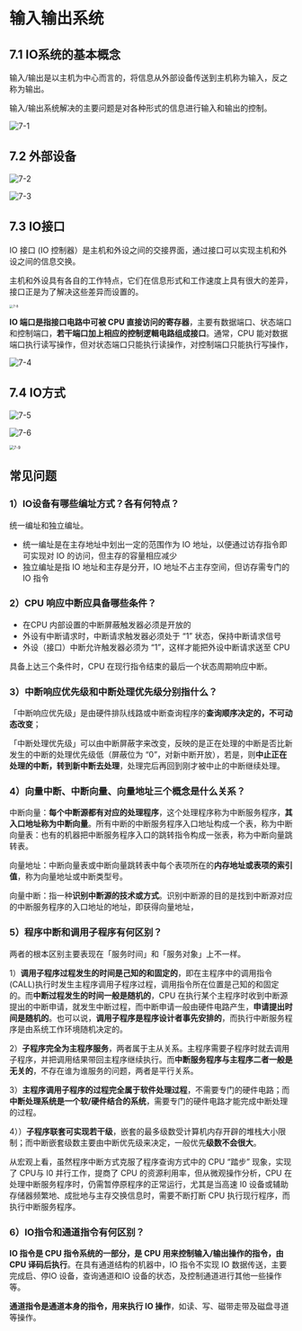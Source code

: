 # 输入输出系统

## 7.1 IO系统的基本概念

输入/输出是以主机为中心而言的，将信息从外部设备传送到主机称为输入，反之称为输出。

输入/输出系统解决的主要问题是对各种形式的信息进行输入和输出的控制。

![7-1](./doc/7-1.png)

## 7.2 外部设备

![7-2](./doc/7-2.png)

![7-3](./doc/7-3.png)

## 7.3 IO接口

IO 接口 (IO 控制器）是主机和外设之间的交接界面，通过接口可以实现主机和外设之间的信息交换。

主机和外设具有各自的工作特点，它们在信息形式和工作速度上具有很大的差异，接口正是为了解决这些差异而设置的。

<img src="./doc/7-8.png" alt="7-8" style="zoom:40%;" />

**IO 端口是指接口电路中可被 CPU 直接访问的寄存器**，主要有数据端口、状态端口和控制端口，**若干端口加上相应的控制逻輯电路组成接口**。通常，CPU 能对数据端口执行读写操作，但对状态端口只能执行读操作，对控制端口只能执行写操作，

![7-4](./doc/7-4.png)

## 7.4 IO方式

![7-5](./doc/7-5.png)

![7-6](./doc/7-6.png)

<img src="./doc/7-9.png" alt="7-9" style="zoom:50%;" />

## 常见问题

### 1）IO设备有哪些编址方式？各有何特点？

统一编址和独立编址。

- 统一编址是在主存地址中划出一定的范围作为 IO 地址，以便通过访存指令即可实现对 IO 的访问，但主存的容量相应减少
- 独立编址是指 IO 地址和主存是分开，IO 地址不占主存空间，但访存需专门的 IO 指令

### 2）CPU 响应中断应具备哪些条件？

- 在CPU 内部设置的中断屏蔽触发器必须是开放的
- 外设有中断请求时，中断请求触发器必须处于 “1” 状态，保持中断请求信号
- 外设（接口）中断允许触发器必须为 “1”，这样才能把外设中断请求送至 CPU

具备上达三个条件时，CPU 在现行指令结束的最后一个状态周期响应中断。

### 3）中断响应优先级和中断处理优先级分别指什么？

「中断响应优先级」是由硬件排队线路或中断查询程序的**查询顺序决定的，不可动态改变**；

「中断处理优先级」可以由中断屏蔽字来改变，反映的是正在处理的中断是否比新发生的中断的处理优先级低（屏蔽位为 “0”，对新中断开放），若是，则**中止正在处理的中断，转到新中断去处理**，处理完后再回到刚才被中止的中断继续处理。

### 4）向量中断、中断向量、向量地址三个概念是什么关系？

中断向量：**每个中断源都有对应的处理程序**，这个处理程序称为中断服务程序，**其入口地址称为中断向量**。所有中断的中断服务程序入口地址构成一个表，称为中断向量表：也有的机器把中断服务程序入口的跳转指令构成一张表，称为中断向量跳转表。

向量地址：中断向量表或中断向量跳转表中每个表项所在的**内存地址或表项的索引值**，称为向量地址或中断类型号。

向量中断：指一种**识别中断源的技术或方式**。识别中断源的目的是找到中断源对应的中断服务程序的入口地址的地址，即获得向量地址，

### 5）程序中断和调用子程序有何区别？

两者的根本区别主要表现在「服务时间」和「服务对象」上不一样。

1）**调用子程序过程发生的时间是己知的和固定的**，即在主程序中的调用指令 (CALL)执行时发生主程序调用子程序过程，调用指令所在位置是己知的和固定的。而**中断过程发生的时间一般是随机的**，CPU 在执行某个主程序时收到中断源提出的中断申请，就发生中断过程，而中断申请一般由硬件电路产生，**申请提出时间是随机的**。也可以说，**调用子程序是程序设计者事先安排的**，而执行中断服务程序是由系统工作环境随机决定的。

2）**子程序完全为主程序服务**，两者属于主从关系。主程序需要子程序时就去调用子程序，并把调用结果带回主程序继续执行。而**中断服务程序与主程序二者一般是无关的**，不存在谁为谁服务的问题，两者是平行关系。

3）**主程序调用子程序的过程完全属于软件处理过程**，不需要专门的硬件电路；而**中断处理系统是一个软/硬件结合的系统**，需要专门的硬件电路才能完成中断处理的过程。

4））**子程序联套可实现若干级**，嵌套的最多级数受计算机内存开辟的堆栈大小限制；而中断嵌套级数主要由中断优先级来决定，一般优先**级数不会很大**。

从宏观上看，虽然程序中断方式克服了程序查询方式中的 CPU “踏步” 现象，实现了 CPU与 I0 并行工作，提商了 CPU 的资源利用率，但从微观操作分析，CPU 在处理中断服务程序时，仍需暂停原程序的正常运行，尤其是当高速 I0 设备或辅助存储器频繁地、成批地与主存交换信息时，需要不断打断 CPU 执行现行程序，而执行中断服务程序。

### 6）IO指令和通道指令有何区别？

**IO 指令是 CPU 指令系统的一部分，是 CPU 用来控制输入/输出操作的指令，由 CPU 译码后执行**。在具有通道结构的机器中，IO 指令不实现 IO 数据传送，主要完成启、停IO 设备，查询通道和IO 设备的状态，及控制通道进行其他一些操作等。

**通道指令是通道本身的指令，用来执行 IO 操作**，如读、写、磁带走带及磁盘寻道等操作。


